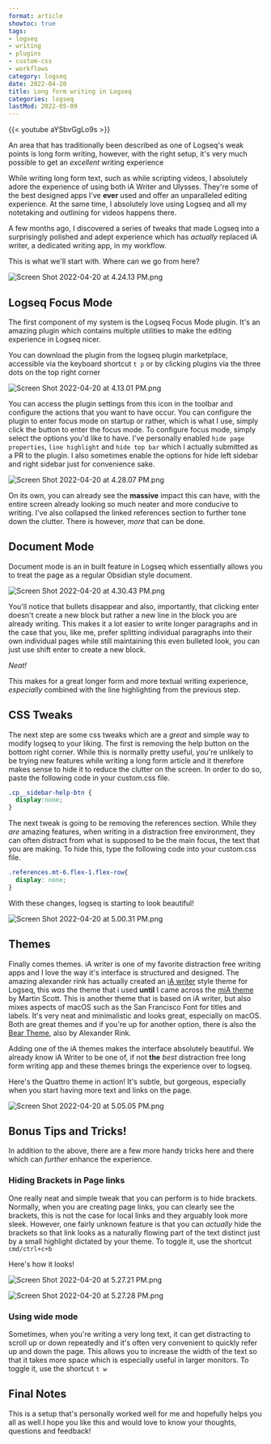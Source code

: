 ```yaml
---
format: article
showtoc: true
tags:
- logseq
- writing
- plugins
- custom-css
- workflows
category: logseq
date: 2022-04-20
title: Long form writing in Logseq
categories: logseq
lastMod: 2022-05-09
---
```

{{< youtube aYSbvGgLo9s >}}

An area that has traditionally been described as one of Logseq's weak points is long form writing, however, with the right setup, it's very much possible to get an _excellent_ writing experience

While writing long form text, such as while scripting videos, I absolutely adore the experience of using both iA Writer and Ulysses. They're some of the best designed apps I've **ever** used and offer an unparalleled editing experience. At the same time, I absolutely love using Logseq and all my notetaking and outlining for videos happens there.

A few months ago, I discovered a series of tweaks that made Logseq into a surprisingly polished and adept experience which has _actually_ replaced iA writer, a dedicated writing app, in my workflow.

This is what we'll start with. Where can we go from here?

![Screen Shot 2022-04-20 at 4.24.13 PM.png](/assets/screen_shot_2022-04-20_at_4.24.13_pm_1650457469697_0.png)

## Logseq Focus Mode

The first component of my system is the Logseq Focus Mode plugin. It's an amazing plugin which contains multiple utilities to make the editing experience in Logseq nicer. 

You can download the plugin from the logseq plugin marketplace, accessible via the keyboard shortcut `t p` or by clicking plugins via the three dots on the top right corner

![Screen Shot 2022-04-20 at 4.13.01 PM.png](/assets/screen_shot_2022-04-20_at_4.13.01_pm_1650457511035_0.png)

You can access the plugin settings from this icon in the toolbar and configure the actions that you want to have occur. You can configure the plugin to enter focus mode on startup or rather, which is what I use, simply click the button to enter the focus mode. To configure focus mode, simply select the options you'd like to have. I've personally enabled `hide page properties`, `line highlight` and `hide top bar` which I actually submitted as a PR to the plugin. I also sometimes enable the options for hide left sidebar and right sidebar just for convenience sake.

![Screen Shot 2022-04-20 at 4.28.07 PM.png](/assets/screen_shot_2022-04-20_at_4.28.07_pm_1650457768050_0.png)

On its own, you can already see the **massive** impact this can have, with the entire screen already looking so much neater and more conducive to writing. I've also collapsed the linked references section to further tone down the clutter. There is however, _more_ that can be done.

## Document Mode

Document mode is an in built feature in Logseq which essentially allows you to treat the page as a regular Obsidian style document.

![Screen Shot 2022-04-20 at 4.30.43 PM.png](/assets/screen_shot_2022-04-20_at_4.30.43_pm_1650457862952_0.png)

You'll notice that bullets disappear and also, importantly, that clicking enter doesn't create a new block but rather a new line in the block you are already writing. This makes it a lot easier to write longer paragraphs and in the case that you, like me, prefer splitting individual paragraphs into their own individual pages while still maintaining this even bulleted look, you can just use shift enter to create a new block.

_Neat!_

This makes for a great longer form and more textual writing experience, _especially_ combined with the line highlighting from the previous step.

## CSS Tweaks

The next step are some css tweaks which are a _great_ and simple way to modify logseq to your liking. The first is removing the help button on the bottom right corner. While this is normally pretty useful, you're unlikely to be trying new features while writing a long form article and it therefore makes sense to hide it to reduce the clutter on the screen. In order to do so, paste the following code in your custom.css file.

```css
.cp__sidebar-help-btn {
  display:none;
}
```

The next tweak is going to be removing the references section. While they _are_ amazing features, when writing in a distraction free environment, they can often distract from what is supposed to be the main focus, the text that you are making. To hide this, type the following code into your custom.css file.

```css
.references.mt-6.flex-1.flex-row{
  display: none;
}
```

With these changes, logseq is starting to look beautiful!

![Screen Shot 2022-04-20 at 5.00.31 PM.png](/assets/screen_shot_2022-04-20_at_5.00.31_pm_1650459652493_0.png)

## Themes

Finally comes themes. iA writer is one of my favorite distraction free writing apps and I love the way it's interface is structured and designed. The amazing alexander rink has actually created an [iA writer](https://github.com/rcvd/logseq-quattro-theme) style theme for Logseq, this _was_ the theme that i used **until** I came across the [miA theme](https://github.com/playerofgames/logseq-mia-theme) by Martin Scott. This is another theme that is based on iA writer, but also mixes aspects of macOS such as the San Francisco Font for titles and labels. It's very neat and minimalistic and looks great, especially on macOS. Both are great themes and if you're up for another option, there is also the [Bear Theme](https://github.com/rcvd/logseq-bear-theme), also by Alexander Rink.

Adding one of the iA themes makes the interface absolutely beautiful. We already know iA Writer to be one of, if not **the** _best_ distraction free long form writing app and these themes brings the experience over to logseq.

Here's the Quattro  theme in action! It's subtle, but gorgeous, especially when you start having more text and links on the page.

![Screen Shot 2022-04-20 at 5.05.05 PM.png](/assets/screen_shot_2022-04-20_at_5.05.05_pm_1650459989840_0.png)

## Bonus Tips and Tricks!

In addition to the above, there are a few more handy tricks here and there which can _further_ enhance the experience. 

### Hiding Brackets in Page links

One really neat and simple tweak that you can perform is to hide brackets. Normally, when you are creating page links, you can clearly see the brackets, this is not the case for local links and they arguably look more sleek. However, one fairly unknown feature is that you can _actually_ hide the brackets so that link looks as a naturally flowing part of the text distinct just by a small highlight dictated by your theme. To toggle it, use the shortcut `cmd/ctrl+c+b`

Here's how it looks!

![Screen Shot 2022-04-20 at 5.27.21 PM.png](/assets/screen_shot_2022-04-20_at_5.27.21_pm_1650461369730_0.png) 

![Screen Shot 2022-04-20 at 5.27.28 PM.png](/assets/screen_shot_2022-04-20_at_5.27.28_pm_1650461355566_0.png)

### Using wide mode

Sometimes, when you're writing a very long text, it can get distracting to scroll up or down repeatedly and it's often very convenient to quickly refer up and down the page. This allows you to increase the width of the text so that it takes more space which is especially useful in larger monitors. To toggle it, use the shortcut `t w`

## Final Notes

This is a setup that's personally worked well for me and hopefully helps you all as well.I hope you like this and would love to know your thoughts, questions and feedback!
